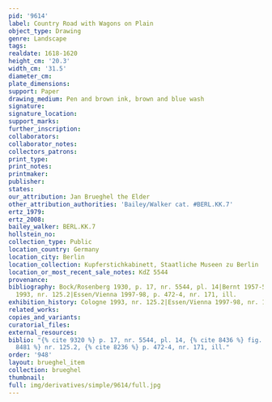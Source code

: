 ```yaml
---
pid: '9614'
label: Country Road with Wagons on Plain
object_type: Drawing
genre: Landscape
tags: 
realdate: 1618-1620
height_cm: '20.3'
width_cm: '31.5'
diameter_cm: 
plate_dimensions: 
support: Paper
drawing_medium: Pen and brown ink, brown and blue wash
signature: 
signature_location: 
support_marks: 
further_inscription: 
collaborators: 
collaborator_notes: 
collectors_patrons: 
print_type: 
print_notes: 
printmaker: 
publisher: 
states: 
our_attribution: Jan Brueghel the Elder
other_attribution_authorities: 'Bailey/Walker cat. #BERL.KK.7'
ertz_1979: 
ertz_2008: 
bailey_walker: BERL.KK.7
hollstein_no: 
collection_type: Public
location_country: Germany
location_city: Berlin
location_collection: Kupferstichkabinett, Staatliche Museen zu Berlin
location_or_most_recent_sale_notes: KdZ 5544
provenance: 
bibliography: Bock/Rosenberg 1930, p. 17, nr. 5544, pl. 14|Bernt 1957-58, fig. 135|Cologne
  1993, nr. 125.2|Essen/Vienna 1997-98, p. 472-4, nr. 171, ill.
exhibition_history: Cologne 1993, nr. 125.2|Essen/Vienna 1997-98, nr. 171
related_works: 
copies_and_variants: 
curatorial_files: 
external_resources: 
biblio: "{% cite 9320 %} p. 17, nr. 5544, pl. 14, {% cite 8436 %} fig. 135, {% cite
  8481 %} nr. 125.2, {% cite 8236 %} p. 472-4, nr. 171, ill."
order: '948'
layout: brueghel_item
collection: brueghel
thumbnail: 
full: img/derivatives/simple/9614/full.jpg
---
```


